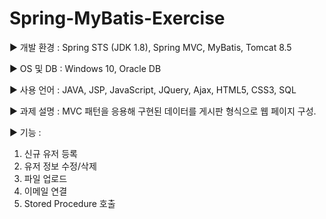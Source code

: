 # Spring-MyBatis-Exercise

▶ 개발 환경    : Spring STS (JDK 1.8), Spring MVC, MyBatis, Tomcat 8.5

▶ OS 및 DB    : Windows 10, Oracle DB

▶ 사용 언어    : JAVA, JSP, JavaScript, JQuery, Ajax, HTML5, CSS3, SQL

▶ 과제 설명    :  MVC 패턴을 응용해 구현된 데이터를 게시판 형식으로 웹 페이지 구성.

▶ 기능 : 

1. 신규 유저 등록
2. 유저 정보 수정/삭제
3. 파일 업로드 
4. 이메일 연결
5. Stored Procedure 호출
